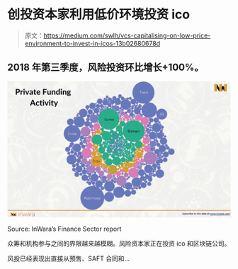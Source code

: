# 创投资本家利用低价环境投资 ico

> 原文：<https://medium.com/swlh/vcs-capitalising-on-low-price-environment-to-invest-in-icos-13b02680678d>

## 2018 年第三季度，风险投资环比增长+100%。

[![](img/3ce59b3b56614891b5031b5d923a4caa.png)](http://www.inwara.com/?utm_source=vcfomostartup&utm_medium=vcfomostartup&utm_campaign=vcfomostartup)

Source: InWara’s Finance Sector report

众筹和机构参与之间的界限越来越模糊。风险资本家正在投资 ico 和区块链公司。

风投已经表现出直接从预售、SAFT 合同和…